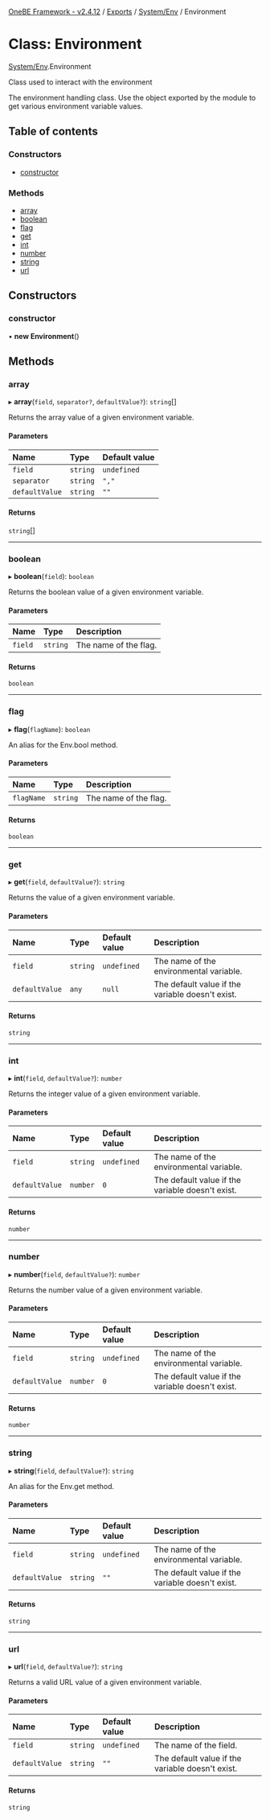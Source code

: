 [OneBE Framework - v2.4.12](../README.md) / [Exports](../modules.md) / [System/Env](../modules/System_Env.md) / Environment

# Class: Environment

[System/Env](../modules/System_Env.md).Environment

Class used to interact with the environment

The environment handling class. Use the object exported by the module to get various environment variable values.

## Table of contents

### Constructors

- [constructor](System_Env.Environment.md#constructor)

### Methods

- [array](System_Env.Environment.md#array)
- [boolean](System_Env.Environment.md#boolean)
- [flag](System_Env.Environment.md#flag)
- [get](System_Env.Environment.md#get)
- [int](System_Env.Environment.md#int)
- [number](System_Env.Environment.md#number)
- [string](System_Env.Environment.md#string)
- [url](System_Env.Environment.md#url)

## Constructors

### constructor

• **new Environment**()

## Methods

### array

▸ **array**(`field`, `separator?`, `defaultValue?`): `string`[]

Returns the array value of a given environment variable.

#### Parameters

| Name | Type | Default value |
| :------ | :------ | :------ |
| `field` | `string` | `undefined` |
| `separator` | `string` | `","` |
| `defaultValue` | `string` | `""` |

#### Returns

`string`[]

___

### boolean

▸ **boolean**(`field`): `boolean`

Returns the boolean value of a given environment variable.

#### Parameters

| Name | Type | Description |
| :------ | :------ | :------ |
| `field` | `string` | The name of the flag. |

#### Returns

`boolean`

___

### flag

▸ **flag**(`flagName`): `boolean`

An alias for the Env.bool method.

#### Parameters

| Name | Type | Description |
| :------ | :------ | :------ |
| `flagName` | `string` | The name of the flag. |

#### Returns

`boolean`

___

### get

▸ **get**(`field`, `defaultValue?`): `string`

Returns the value of a given environment variable.

#### Parameters

| Name | Type | Default value | Description |
| :------ | :------ | :------ | :------ |
| `field` | `string` | `undefined` | The name of the environmental variable. |
| `defaultValue` | `any` | `null` | The default value if the variable doesn't exist. |

#### Returns

`string`

___

### int

▸ **int**(`field`, `defaultValue?`): `number`

Returns the integer value of a given environment variable.

#### Parameters

| Name | Type | Default value | Description |
| :------ | :------ | :------ | :------ |
| `field` | `string` | `undefined` | The name of the environmental variable. |
| `defaultValue` | `number` | `0` | The default value if the variable doesn't exist. |

#### Returns

`number`

___

### number

▸ **number**(`field`, `defaultValue?`): `number`

Returns the number value of a given environment variable.

#### Parameters

| Name | Type | Default value | Description |
| :------ | :------ | :------ | :------ |
| `field` | `string` | `undefined` | The name of the environmental variable. |
| `defaultValue` | `number` | `0` | The default value if the variable doesn't exist. |

#### Returns

`number`

___

### string

▸ **string**(`field`, `defaultValue?`): `string`

An alias for the Env.get method.

#### Parameters

| Name | Type | Default value | Description |
| :------ | :------ | :------ | :------ |
| `field` | `string` | `undefined` | The name of the environmental variable. |
| `defaultValue` | `string` | `""` | The default value if the variable doesn't exist. |

#### Returns

`string`

___

### url

▸ **url**(`field`, `defaultValue?`): `string`

Returns a valid URL value of a given environment variable.

#### Parameters

| Name | Type | Default value | Description |
| :------ | :------ | :------ | :------ |
| `field` | `string` | `undefined` | The name of the field. |
| `defaultValue` | `string` | `""` | The default value if the variable doesn't exist. |

#### Returns

`string`
